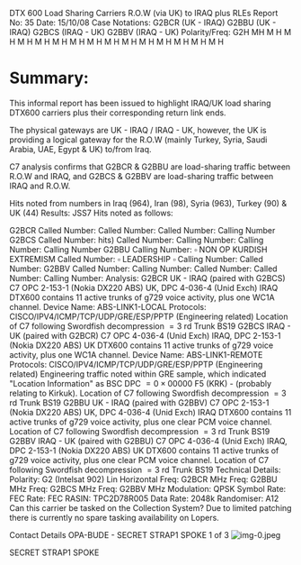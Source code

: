 DTX 600 Load Sharing Carriers R.O.W (via UK) to IRAQ plus RLEs Report No: 35 Date: 15/10/08 Case Notations: G2BCR (UK - IRAQ) G2BBU (UK - IRAQ)
G2BCS (IRAQ - UK)
G2BBV (IRAQ - UK) Polarity/Freq: G2H MH M H M H M H M H M H M H M H M H M H M H M H M H M H M H

# Summary: 

This informal report has been issued to highlight IRAQ/UK load sharing DTX600 carriers plus their corresponding return link ends.

The physical gateways are UK - IRAQ / IRAQ - UK, however, the UK is providing a logical gateway for the R.O.W (mainly Turkey, Syria, Saudi Arabia, UAE, Egypt \& UK) to/from Iraq.

C7 analysis confirms that G2BCR \& G2BBU are load-sharing traffic between R.O.W and IRAQ, and G2BCS \& G2BBV are load-sharing traffic between IRAQ and R.O.W.

Hits noted from numbers in Iraq (964), Iran (98), Syria (963), Turkey (90) \& UK (44)
Results:
JSS7 Hits noted as follows:

G2BCR
Called Number:
Called Number:
Called Number:
Calling Number
G2BCS
Called Number:
hits)
Called Number:
Calling Number:
Calling Number:
Calling Number
G2BBU
Calling Number: $\square$ NON OP KURDISH EXTREMISM
Called Number: $\square$ LEADERSHIP $\square$
Calling Number:
Called Number:
G2BBV
Called Number:
Calling Number:
Called Number:
Called Number:
Calling Number:
Analysis:
G2BCR UK - IRAQ (paired with G2BCS)
C7 OPC 2-153-1 (Nokia DX220 ABS) UK, DPC 4-036-4 (Unid Exch) IRAQ
DTX600 contains 11 active trunks of g729 voice activity, plus one WC1A channel.
Device Name: ABS-LINK1-LOCAL
Protocols: CISCO/IPV4/ICMP/TCP/UDP/GRE/ESP/PPTP (Engineering related)
Location of C7 following Swordfish decompression $=3$ rd Trunk BS19
G2BCS IRAQ - UK (paired with G2BCR)
C7 OPC 4-036-4 (Unid Exch) IRAQ, DPC 2-153-1 (Nokia DX220 ABS) UK
DTX600 contains 11 active trunks of g729 voice activity, plus one WC1A channel.
Device Name: ABS-LINK1-REMOTE
Protocols: CISCO/IPV4/ICMP/TCP/UDP/GRE/ESP/PPTP (Engineering related)
Engineering traffic noted within GRE sample, which indicated "Location Information" as BSC
DPC $=0 \times 00000 \mathrm{~F} 5$ (KRK) - (probably relating to Kirkuk).
Location of C7 following Swordfish decompression $=3$ rd Trunk BS19
G2BBU UK - IRAQ (paired with G2BBV)
C7 OPC 2-153-1 (Nokia DX220 ABS) UK, DPC 4-036-4 (Unid Exch) IRAQ
DTX600 contains 11 active trunks of g729 voice activity, plus one clear PCM voice channel.
Location of C7 following Swordfish decompression $=3$ rd Trunk BS19
G2BBV IRAQ - UK (paired with G2BBU)
C7 OPC 4-036-4 (Unid Exch) IRAQ, DPC 2-153-1 (Nokia DX220 ABS) UK
DTX600 contains 11 active trunks of g729 voice activity, plus one clear PCM voice channel.
Location of C7 following Swordfish decompression $=3$ rd Trunk BS19
Technical Details: Polarity: G2 (Intelsat 902) Lin Horizontal
Freq: G2BCR
MHz
Freq: G2BBU
MHz
Freq: G2BCS
MHz
Freq: G2BBV
MHz
Modulation: QPSK
Symbol Rate:
FEC Rate:
FEC RASIN: TPC2D78R005
Data Rate: 2048k
Randomiser: A12
Can this carrier be tasked on the Collection System? Due to limited patching there is currently no spare tasking availability on Lopers.

Contact Details
OPA-BUDE -
SECRET STRAP1 SPOKE
1 of 3
![img-0.jpeg](img-0.jpeg)

SECRET STRAP1 SPOKE
